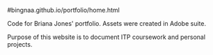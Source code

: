 #bingnaa.github.io/portfolio/home.html

Code for Briana Jones' portfolio. Assets were created in Adobe suite.

Purpose of this website is to document ITP coursework and personal projects.
